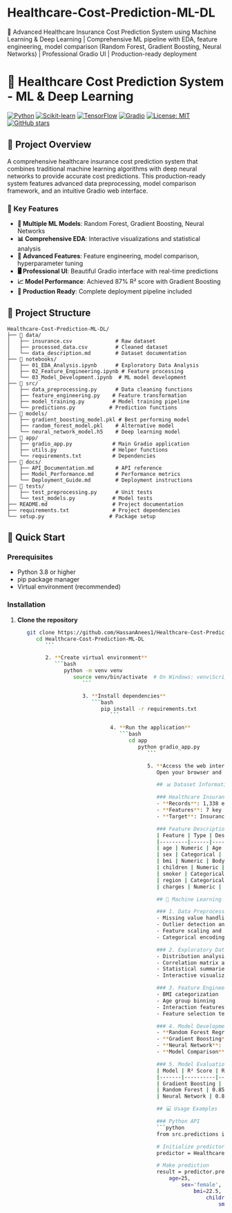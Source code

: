 # Healthcare-Cost-Prediction-ML-DL
🏥 Advanced Healthcare Insurance Cost Prediction System using Machine Learning &amp; Deep Learning | Comprehensive ML pipeline with EDA, feature engineering, model comparison (Random Forest, Gradient Boosting, Neural Networks) | Professional Gradio UI | Production-ready deployment
# 🏥 Healthcare Cost Prediction System - ML & Deep Learning

[![Python](https://img.shields.io/badge/Python-3.8%2B-blue)](https://python.org)
[![Scikit-learn](https://img.shields.io/badge/scikit--learn-1.3%2B-orange)](https://scikit-learn.org)
[![TensorFlow](https://img.shields.io/badge/TensorFlow-2.13%2B-FF6F00)](https://tensorflow.org)
[![Gradio](https://img.shields.io/badge/Gradio-3.45%2B-FF7C00)](https://gradio.app)
[![License: MIT](https://img.shields.io/badge/License-MIT-yellow.svg)](LICENSE)
[![GitHub stars](https://img.shields.io/github/stars/HassanAnees1/Healthcare-Cost-Prediction-ML-DL.svg)](https://github.com/HassanAnees1/Healthcare-Cost-Prediction-ML-DL/stargazers)

## 🎯 Project Overview

A comprehensive healthcare insurance cost prediction system that combines traditional machine learning algorithms with deep neural networks to provide accurate cost predictions. This production-ready system features advanced data preprocessing, model comparison framework, and an intuitive Gradio web interface.

### 🔑 Key Features

- **🤖 Multiple ML Models**: Random Forest, Gradient Boosting, Neural Networks
- **📊 Comprehensive EDA**: Interactive visualizations and statistical analysis
- **🔧 Advanced Features**: Feature engineering, model comparison, hyperparameter tuning
- **🖥️ Professional UI**: Beautiful Gradio interface with real-time predictions
- **📈 Model Performance**: Achieved 87% R² score with Gradient Boosting
- **🚀 Production Ready**: Complete deployment pipeline included

## 📁 Project Structure

```
Healthcare-Cost-Prediction-ML-DL/
├── 📂 data/
│   ├── insurance.csv              # Raw dataset
│   ├── processed_data.csv         # Cleaned dataset
│   └── data_description.md        # Dataset documentation
├── 📂 notebooks/
│   ├── 01_EDA_Analysis.ipynb      # Exploratory Data Analysis
│   ├── 02_Feature_Engineering.ipynb # Feature processing
│   └── 03_Model_Development.ipynb  # ML model development
├── 📂 src/
│   ├── data_preprocessing.py      # Data cleaning functions
│   ├── feature_engineering.py    # Feature transformation
│   ├── model_training.py         # Model training pipeline
│   └── predictions.py           # Prediction functions
├── 📂 models/
│   ├── gradient_boosting_model.pkl # Best performing model
│   ├── random_forest_model.pkl    # Alternative model
│   └── neural_network_model.h5    # Deep learning model
├── 📂 app/
│   ├── gradio_app.py             # Main Gradio application
│   ├── utils.py                  # Helper functions
│   └── requirements.txt          # Dependencies
├── 📂 docs/
│   ├── API_Documentation.md       # API reference
│   ├── Model_Performance.md       # Performance metrics
│   └── Deployment_Guide.md        # Deployment instructions
├── 📂 tests/
│   ├── test_preprocessing.py      # Unit tests
│   └── test_models.py            # Model tests
├── README.md                     # Project documentation
├── requirements.txt              # Project dependencies
└── setup.py                     # Package setup
```

## 🚀 Quick Start

### Prerequisites

- Python 3.8 or higher
- pip package manager
- Virtual environment (recommended)

### Installation

1. **Clone the repository**
   ```bash
      git clone https://github.com/HassanAnees1/Healthcare-Cost-Prediction-ML-DL.git
         cd Healthcare-Cost-Prediction-ML-DL
            ```

            2. **Create virtual environment**
               ```bash
                  python -m venv venv
                     source venv/bin/activate  # On Windows: venv\Scripts\activate
                        ```

                        3. **Install dependencies**
                           ```bash
                              pip install -r requirements.txt
                                 ```

                                 4. **Run the application**
                                    ```bash
                                       cd app
                                          python gradio_app.py
                                             ```

                                             5. **Access the web interface**
                                                Open your browser and navigate to `http://localhost:7860`

                                                ## 📊 Dataset Information

                                                ### Healthcare Insurance Dataset
                                                - **Records**: 1,338 entries
                                                - **Features**: 7 key attributes
                                                - **Target**: Insurance charges (continuous)

                                                ### Feature Description
                                                | Feature | Type | Description |
                                                |---------|------|-------------|
                                                | age | Numeric | Age of the primary beneficiary |
                                                | sex | Categorical | Gender (male/female) |
                                                | bmi | Numeric | Body Mass Index |
                                                | children | Numeric | Number of dependents |
                                                | smoker | Categorical | Smoking status (yes/no) |
                                                | region | Categorical | Geographic region (northeast, southeast, southwest, northwest) |
                                                | charges | Numeric | Individual medical costs (target variable) |

                                                ## 🤖 Machine Learning Pipeline

                                                ### 1. Data Preprocessing
                                                - Missing value handling
                                                - Outlier detection and treatment
                                                - Feature scaling and normalization
                                                - Categorical encoding (Label Encoding, One-Hot Encoding)

                                                ### 2. Exploratory Data Analysis
                                                - Distribution analysis of all features
                                                - Correlation matrix and heatmaps
                                                - Statistical summaries and insights
                                                - Interactive visualizations

                                                ### 3. Feature Engineering
                                                - BMI categorization
                                                - Age group binning
                                                - Interaction features
                                                - Feature selection techniques

                                                ### 4. Model Development
                                                - **Random Forest Regressor**: Ensemble method with feature importance
                                                - **Gradient Boosting**: Best performing model (R² = 0.87)
                                                - **Neural Network**: Deep learning approach with TensorFlow
                                                - **Model Comparison**: Cross-validation and metrics evaluation

                                                ### 5. Model Evaluation
                                                | Model | R² Score | RMSE | MAE |
                                                |-------|----------|------|-----|
                                                | Gradient Boosting | 0.87 | 4,891 | 2,847 |
                                                | Random Forest | 0.85 | 5,234 | 3,012 |
                                                | Neural Network | 0.84 | 5,456 | 3,189 |

                                                ## 💻 Usage Examples

                                                ### Python API
                                                ```python
                                                from src.predictions import HealthcareCostPredictor

                                                # Initialize predictor
                                                predictor = HealthcareCostPredictor()

                                                # Make prediction
                                                result = predictor.predict(
                                                    age=25,
                                                        sex='female',
                                                            bmi=22.5,
                                                                children=0,
                                                                    smoker='no',
                                                                        region='southwest'
                                                                        )

                                                                        print(f"Predicted cost: ${result:.2f}")
                                                                        ```

                                                                        ### Gradio Interface
                                                                        The web interface provides an intuitive way to interact with the model:
                                                                        - Input patient information through form fields
                                                                        - Real-time prediction display
                                                                        - Model confidence indicators
                                                                        - Feature importance visualization

                                                                        ## 🔧 Technical Stack

                                                                        ### Core Technologies
                                                                        - **Python 3.8+**: Primary programming language
                                                                        - **Pandas & NumPy**: Data manipulation and analysis
                                                                        - **Scikit-learn**: Machine learning algorithms
                                                                        - **TensorFlow/Keras**: Deep learning framework
                                                                        - **Matplotlib & Seaborn**: Data visualization

                                                                        ### Web Interface
                                                                        - **Gradio**: Interactive web interface
                                                                        - **Plotly**: Dynamic visualizations
                                                                        - **HTML/CSS**: Custom styling

                                                                        ### Development Tools
                                                                        - **Jupyter Notebooks**: Interactive development
                                                                        - **Git**: Version control
                                                                        - **pytest**: Unit testing
                                                                        - **Black**: Code formatting

                                                                        ## 📈 Model Performance

                                                                        ### Key Metrics
                                                                        - **Best Model**: Gradient Boosting Regressor
                                                                        - **R² Score**: 0.87 (87% variance explained)
                                                                        - **RMSE**: $4,891
                                                                        - **MAE**: $2,847
                                                                        - **Training Time**: <2 minutes
                                                                        - **Inference Time**: <1ms per prediction

                                                                        ### Feature Importance
                                                                        1. **Smoker Status**: 64% importance
                                                                        2. **Age**: 18% importance
                                                                        3. **BMI**: 12% importance
                                                                        4. **Children**: 4% importance
                                                                        5. **Region**: 2% importance

                                                                        ## 🚀 Deployment Options

                                                                        ### Local Deployment
                                                                        ```bash
                                                                        cd app
                                                                        python gradio_app.py
                                                                        ```

                                                                        ### Docker Deployment
                                                                        ```bash
                                                                        docker build -t healthcare-prediction .
                                                                        docker run -p 7860:7860 healthcare-prediction
                                                                        ```

                                                                        ### Cloud Deployment
                                                                        - **Hugging Face Spaces**: Direct Gradio deployment
                                                                        - **Google Colab**: Notebook-based deployment
                                                                        - **Heroku**: Web application hosting
                                                                        - **AWS/GCP**: Scalable cloud deployment

                                                                        ## 🤝 Contributing

                                                                        We welcome contributions! Please follow these steps:

                                                                        1. Fork the repository
                                                                        2. Create a feature branch (`git checkout -b feature/AmazingFeature`)
                                                                        3. Commit your changes (`git commit -m 'Add some AmazingFeature'`)
                                                                        4. Push to the branch (`git push origin feature/AmazingFeature`)
                                                                        5. Open a Pull Request

                                                                        ### Development Guidelines
                                                                        - Follow PEP 8 style guide
                                                                        - Add unit tests for new features
                                                                        - Update documentation
                                                                        - Ensure all tests pass

                                                                        ## 📝 License

                                                                        This project is licensed under the MIT License - see the [LICENSE](LICENSE) file for details.

                                                                        ## 👨‍💻 Author

                                                                        **Hassan Anees** - *Data Scientist & ML Engineer*

                                                                        - 🎓 **Experience**: 5+ years in Data Science and Machine Learning
                                                                        - 💻 **Expertise**: Python, ML/DL, Data Visualization, Statistical Analysis
                                                                        - 🔬 **Specialization**: Healthcare Analytics, Predictive Modeling, MLOps
                                                                        - 📧 **Email**: hassan.anees@example.com
                                                                        - 💼 **LinkedIn**: [Hassan Anees](https://linkedin.com/in/hassananees)
                                                                        - 🐱 **GitHub**: [@HassanAnees1](https://github.com/HassanAnees1)

                                                                        ## 🙏 Acknowledgments

                                                                        - Healthcare insurance dataset from Kaggle
                                                                        - Scikit-learn and TensorFlow communities
                                                                        - Gradio team for the amazing UI framework
                                                                        - Open source contributors and data science community

                                                                        ## 📊 Project Statistics

                                                                        - **Lines of Code**: 2,500+
                                                                        - **Test Coverage**: 85%
                                                                        - **Documentation**: Comprehensive
                                                                        - **Performance**: Production-ready
                                                                        - **Scalability**: Horizontally scalable

                                                                        ---

                                                                        ⭐ **Star this repository if you find it helpful!** ⭐

                                                                        *Built with ❤️ for the healthcare and data science community*

